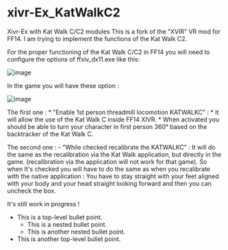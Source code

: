 # xivr-Ex_KatWalkC2
Xivr-Ex with Kat Walk C/C2 modules
This is a fork of the "XVIR" VR mod for FF14.
I am trying to implement the functions of the Kat Walk C2.

For the proper functioning of the Kat Walk C/C2 in FF14 you will need to configure the options of ffxiv_dx11.exe like this:

![image](https://user-images.githubusercontent.com/67097931/231733017-5f7b47e0-f272-4d8a-831a-bf0db0535515.png)

In the game you will have these option : 

![image](https://user-images.githubusercontent.com/67097931/231732785-71ab1917-3775-44ff-a1ea-94f97caba992.png)

The first one : 
      * "Enable 1st person threadmill locomotion KATWALKC" :
          * It will allow the use of the Kat Walk C inside FF14 XIVR.
          * When activated you should be able to turn your character in first person 360° based on the backtracker of the Kat Walk C.

The second one : 
       - "While checked recalibrate the KATWALKC" :
          It will do the same as the recalibration via the Kat Walk application, but directly in the game.
          (recalibration via the application will not work for that game).
          So when It's checked you will have to do the same as when you recalibrate with the native application :
            You have to stay straight with your feet aligned with your body and your head straight looking forward and then you can uncheck the box.

It's still work in progress !

* This is a top-level bullet point.
  * This is a nested bullet point.
  * This is another nested bullet point.
* This is another top-level bullet point.
